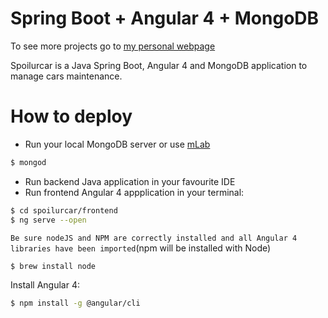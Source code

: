 # Spring Boot + Angular 4 + MongoDB 

To see more projects go to [my personal webpage](http://sergiomartin.dynu.com)

Spoilurcar is a Java Spring Boot, Angular 4 and MongoDB application to manage cars maintenance.

# How to deploy

  - Run your local MongoDB server or use [mLab](https://mlab.com/)
```sh
$ mongod
```
  - Run backend Java application in your favourite IDE
  - Run frontend Angular 4 appplication in your terminal:
```sh
$ cd spoilurcar/frontend
$ ng serve --open
```
`Be sure nodeJS and NPM are correctly installed and all Angular 4 libraries have been imported`(npm will be installed with Node)

```sh
$ brew install node
```
Install Angular 4:
```sh
$ npm install -g @angular/cli
```
